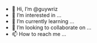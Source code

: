- 👋 Hi, I’m @guywriz
- 👀 I’m interested in ...
- 🌱 I’m currently learning ...
- 💞️ I’m looking to collaborate on ...
- 📫 How to reach me ...

<!---
guywriz/guywriz is a ✨ special ✨ repository because its `README.md` (this file) appears on your GitHub profile.
You can click the Preview link to take a look at your changes.
--->
